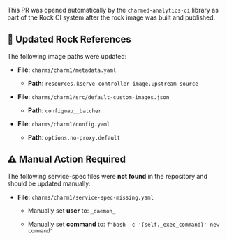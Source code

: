 This PR was opened automatically by the `charmed-analytics-ci` library as part of the Rock CI system after the rock image was built and published.

## 🔧 Updated Rock References

The following image paths were updated:


- **File**: `charms/charm1/metadata.yaml`
  - **Path**: `resources.kserve-controller-image.upstream-source`

- **File**: `charms/charm1/src/default-custom-images.json`
  - **Path**: `configmap__batcher`

- **File**: `charms/charm1/config.yaml`
  - **Path**: `options.no-proxy.default`





## ⚠️ Manual Action Required

The following service-spec files were **not found** in the repository and should be updated manually:


- **File**: `charms/charm1/service-spec-missing.yaml`
  
  - Manually set **user** to: `_daemon_`
  
  
  - Manually set **command** to: `f"bash -c '{self._exec_command}' new command"
`
